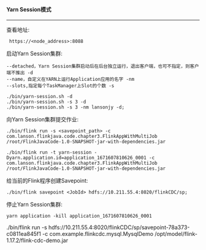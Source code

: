 #### Yarn Session模式

---

查看地址:

```
 https://<node_address>:8088
```

启动Yarn Session集群:

```
--detached，Yarn Session集群启动后在后台独立运行，退出客户端，也可不指定，则客户端不推出 -d
--name，自定义在YARN上运行Application应用的名字 -nm
--slots,指定每个TaskManager上Slot的个数 -s

./bin/yarn-session.sh -d 
./bin/yarn-session.sh -s 3 -d 
./bin/yarn-session.sh -s 3 -nm lansonjy -d; 
```

向Yarn Session集群提交作业:

```
./bin/flink run -s <savepoint_path> -c com.lanson.flinkjava.code.chapter3.FlinkAppWithMultiJob /root/FlinkJavaCode-1.0-SNAPSHOT-jar-with-dependencies.jar 

./bin/flink run -t yarn-session -Dyarn.application.id=application_1671607810626_0001 -c com.lanson.flinkjava.code.chapter3.FlinkAppWithMultiJob /root/FlinkJavaCode-1.0-SNAPSHOT-jar-with-dependencies.jar
```

给当前的Flink程序创建Savepoint:

```
./bin/flink savepoint <JobId> hdfs://10.211.55.4:8020/flinkCDC/sp;
```

停止Yarn Session集群:

```
yarn application -kill application_1671607810626_0001
```



./bin/flink run -s hdfs://10.211.55.4:8020/flinkCDC/sp/savepoint-78a373-c0811ea845f1 -c com.example.flinkcdc.mysql.MysqlDemo /opt/model/flink-1.17.2/flink-cdc-demo.jar









